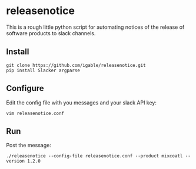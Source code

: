 releasenotice
=============

This is a rough little python script for automating notices of the release of software products to slack channels.


Install
-------

    git clone https://github.com/igable/releasenotice.git
    pip install Slacker argparse
    
Configure
---------

Edit the config file with you messages and your slack API key:

    vim releasenotice.conf
    

Run
---

Post the message:

    ./releasenotice --config-file releasenotice.conf --product mixcoatl --version 1.2.0